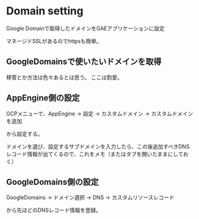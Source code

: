 # Domain setting

Google Domainで取得したドメインをGAEアプリケーションに設定

マネージドSSLがあるのでhttpsも簡単。

## GoogleDomainsで使いたいドメインを取得

移管とか方法は色々あるとは思う。
ここは割愛。

## AppEngine側の設定

GCPメニューで、AppEngine → 設定 → カスタムドメイン → カスタムドメインを追加

から設定する。

ドメインを選び、設定するサブドメインを入力したら、この後追加すべきDNSレコード情報が出てくるので、これをメモ（またはタブを開いたままにしておく）

## GoogleDomains側の設定

GoogleDomains → ドメイン選択 → DNS → カスタムリソースレコード

から先ほどのDNSレコード情報を登録。
